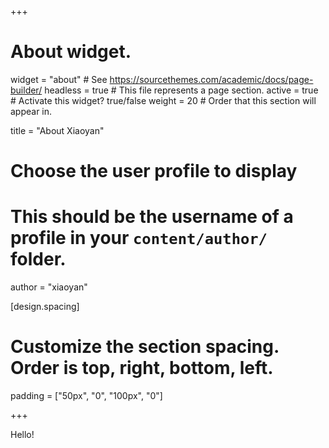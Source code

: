 +++
# About widget.
widget = "about"  # See https://sourcethemes.com/academic/docs/page-builder/
headless = true  # This file represents a page section.
active = true  # Activate this widget? true/false
weight = 20  # Order that this section will appear in.

title = "About Xiaoyan"

# Choose the user profile to display
# This should be the username of a profile in your `content/author/` folder.
author = "xiaoyan"

[design.spacing]
  # Customize the section spacing. Order is top, right, bottom, left.
  padding = ["50px", "0", "100px", "0"]

+++

Hello!